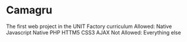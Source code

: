 # Camagru
The first web project in the UNIT Factory curriculum
Allowed:
Native Javascript
Native PHP
HTTM5
CSS3
AJAX
Not Allowed:
Everything else